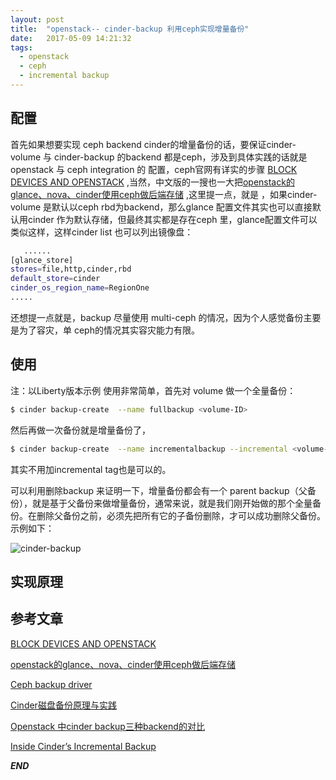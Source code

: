 ```yaml
---
layout: post
title:  "openstack-- cinder-backup 利用ceph实现增量备份"
date:   2017-05-09 14:21:32
tags: 
  - openstack
  - ceph
  - incremental backup
---
```





## 配置

首先如果想要实现 ceph backend cinder的增量备份的话，要保证cinder-volume 与 cinder-backup 的backend 都是ceph，涉及到具体实践的话就是openstack 与 ceph  integration 的 配置，ceph官网有详实的步骤 [BLOCK DEVICES AND OPENSTACK](http://docs.ceph.com/docs/master/rbd/rbd-openstack/) ,当然，中文版的一搜也一大把[openstack的glance、nova、cinder使用ceph做后端存储](http://www.cnblogs.com/pycode/p/6494885.html) ,这里提一点，就是 ，如果cinder-volume 是默认以ceph rbd为backend，那么glance 配置文件其实也可以直接默认用cinder 作为默认存储，但最终其实都是存在ceph 里，glance配置文件可以类似这样，这样cinder list 也可以列出镜像盘：

```bash
   ......
[glance_store]
stores=file,http,cinder,rbd
default_store=cinder
cinder_os_region_name=RegionOne
.....

```

还想提一点就是，backup 尽量使用 multi-ceph 的情况，因为个人感觉备份主要是为了容灾，单 ceph的情况其实容灾能力有限。


## 使用


注：以Liberty版本示例
使用非常简单，首先对 volume 做一个全量备份：

```bash
$ cinder backup-create  --name fullbackup <volume-ID>
```

然后再做一次备份就是增量备份了，

```bash
$ cinder backup-create  --name incrementalbackup --incremental <volume-ID>
```

其实不用加incremental tag也是可以的。

可以利用删除backup 来证明一下，增量备份都会有一个 parent backup（父备份），就是基于父备份来做增量备份，通常来说，就是我们刚开始做的那个全量备份。在删除父备份之前，必须先把所有它的子备份删除，才可以成功删除父备份。示例如下：

![cinder-backup](http://7xrnwq.com1.z0.glb.clouddn.com/2017-05-09-cinder-backup.png)



## 实现原理 




## 参考文章

[BLOCK DEVICES AND OPENSTACK](http://docs.ceph.com/docs/master/rbd/rbd-openstack/)

[openstack的glance、nova、cinder使用ceph做后端存储](http://www.cnblogs.com/pycode/p/6494885.html)

[Ceph backup driver](https://docs.openstack.org/ocata/config-reference/block-storage/backup/ceph-backup-driver.html)

[Cinder磁盘备份原理与实践](http://int32bit.me/2017/03/30/cinder%E7%A3%81%E7%9B%98%E5%A4%87%E4%BB%BD%E5%8E%9F%E7%90%86%E5%92%8C%E5%AE%9E%E8%B7%B5/)

[ Openstack 中cinder backup三种backend的对比](http://blog.csdn.net/wytdahu/article/details/45246095)

[Inside Cinder’s Incremental Backup](https://gorka.eguileor.com/inside-cinders-incremental-backup/)

***END***
